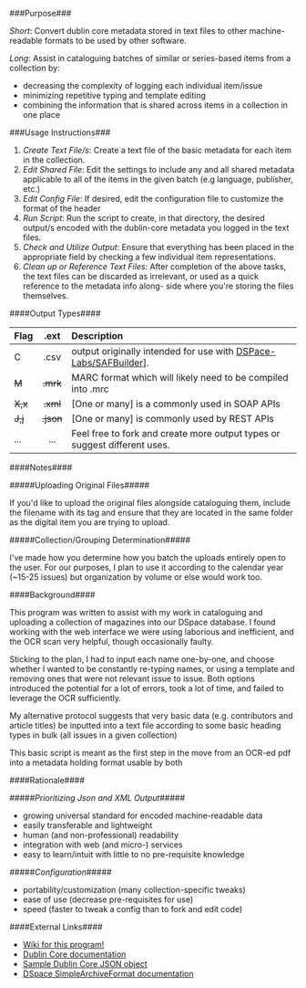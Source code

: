 ###Purpose###

_Short_:
Convert dublin core metadata stored in text files to other machine-readable
  formats to be used by other software.

_Long_:
Assist in cataloguing batches of similar or series-based items from a collection by:
* decreasing the complexity of logging each individual item/issue
* minimizing repetitive typing and template editing
* combining the information that is shared across items in a collection in one place

###Usage Instructions###

1. _Create Text File/s_: 
Create a text file of the basic metadata for each item in the collection.
2. _Edit Shared File_:
Edit the settings to include any and all shared metadata applicable to all
  of the items in the given batch (e.g language, publisher, etc.)
3. _Edit Config File_: 
If desired, edit the configuration file to customize the format of the header
4. _Run Script_:
Run the script to create, in that directory, the desired output/s encoded with
  the dublin-core metadata you logged in the text files. 
5. _Check and Utilize Output_:
Ensure that everything has been placed in the appropriate field by checking a 
  few individual item representations. 
6. _Clean up or Reference Text Files_:
After completion of the above tasks, the text files can be discarded as
  irrelevant, or used as a quick reference to the metadata info along-
  side where you're storing the files themselves.
  
####Output Types####

| Flag | .ext | Description |
|:-------|:--------:|:-----------------------------------------------------------------------------|
| C | .csv   | output originally intended for use with [DSPace-Labs/SAFBuilder](https://github.com/DSpace-Labs/SAFBuilder)].|
|~~M~~|~~.mrk~~|MARC format which will likely need to be compiled into .mrc|
| ~~X,x~~ | ~~.xml~~ |[One or many] is a commonly used in SOAP APIs |
|~~J,j~~|~~.json~~|[One or many] is commonly used by REST APIs|
|...|...| Feel free to fork and create more output types or suggest different uses.|


####Notes####

#####Uploading Original Files#####

If you'd like to upload the original files alongside cataloguing them,
 include the filename with its tag and ensure that they are located in
 the same folder as the digital item you are trying to upload.

#####Collection/Grouping Determination#####

I've made how you determine how you batch the uploads entirely open to
 the user. For our purposes, I plan to use it according to the calendar
 year (~15-25 issues) but organization by volume or else would work too.

####Background####

This program was written to assist with my work in cataloguing and uploading
  a collection of magazines into our DSpace database. I found working with
  the web interface we were using laborious and inefficient, and the OCR
  scan very helpful, though occasionally faulty.

Sticking to the plan, I had to input each name one-by-one, and choose
  whether I wanted to be constantly re-typing names, or using a template
  and removing ones that were not relevant issue to issue. Both options
  introduced the potential for a lot of errors, took a lot of time, and
  failed to leverage the OCR sufficiently.

My alternative protocol suggests that very basic data (e.g. contributors and
  article titles) be inputted into a text file according to some basic
  heading types in bulk (all issues in a given collection)

This basic script is meant as the first step in the move from an OCR-ed pdf
  into a metadata holding format usable by both


####Rationale####

#####_Prioritizing Json and XML Output_#####
* growing universal standard for encoded machine-readable data
* easily transferable and lightweight
* human (and non-professional) readability
* integration with web (and micro-) services
* easy to learn/intuit with little to no pre-requisite knowledge

#####_Configuration_#####
* portability/customization (many collection-specific tweaks)
* ease of use (decrease pre-requisites for use)
* speed (faster to tweak a config than to fork and edit code)


####External Links####

* [Wiki for this program!](https://github.com/atla5/dublin-core-text-parser/wiki)
* [Dublin Core documentation](http://dublincore.org/documents/dces/)
* [Sample Dublin Core JSON object](https://www.w3.org/2008/WebVideo/Annotations/drafts/API10/JSON/normative_json_ma_dc.json)
* [DSpace SimpleArchiveFormat documentation](https://wiki.duraspace.org/display/DSPACE/Simple+Archive+Format+Packager)
